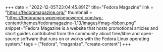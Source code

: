 +++
date = "2022-12-05T23:04:45.891Z"
title="Fedora Magazine"
link = "https://fedoramagazine.org/"
thumbnail = "https://fedoramag.wpenginepowered.com/wp-content/themes/fedoramagazine-1.13/images/fmag-ribbon.png"
snippet="Fedora Magazine is a website that hosts promotional articles and short guides contributed from the community about free/libre and open-source software that runs on or works with the Fedora Linux operating system."
tags = ["fedora", "maganize", "create-content"]
+++
